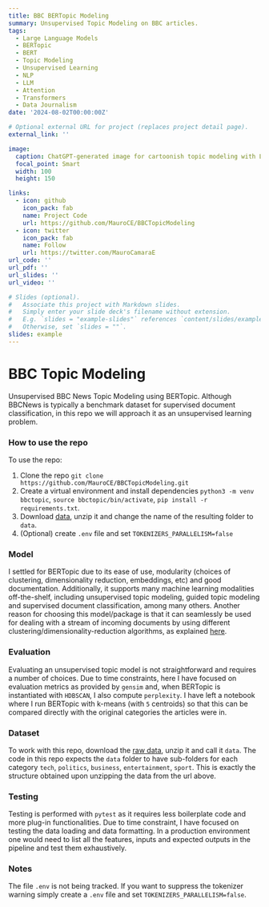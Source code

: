 ```yaml
---
title: BBC BERTopic Modeling
summary: Unsupervised Topic Modeling on BBC articles.
tags:
  - Large Language Models
  - BERTopic
  - BERT
  - Topic Modeling
  - Unsupervised Learning
  - NLP
  - LLM
  - Attention
  - Transformers
  - Data Journalism
date: '2024-08-02T00:00:00Z'

# Optional external URL for project (replaces project detail page).
external_link: ''

image:
  caption: ChatGPT-generated image for cartoonish topic modeling with LLM image
  focal_point: Smart
  width: 100
  height: 150

links:
  - icon: github
    icon_pack: fab
    name: Project Code
    url: https://github.com/MauroCE/BBCTopicModeling
  - icon: twitter
    icon_pack: fab
    name: Follow
    url: https://twitter.com/MauroCamaraE
url_code: ''
url_pdf: ''
url_slides: ''
url_video: ''

# Slides (optional).
#   Associate this project with Markdown slides.
#   Simply enter your slide deck's filename without extension.
#   E.g. `slides = "example-slides"` references `content/slides/example-slides.md`.
#   Otherwise, set `slides = ""`.
slides: example
---
```

# BBC Topic Modeling
Unsupervised BBC News Topic Modeling using BERTopic. Although BBCNews is typically a benchmark dataset for supervised document classification, in this repo we will approach it as an unsupervised learning problem.

### How to use the repo
To use the repo:
1. Clone the repo `git clone https://github.com/MauroCE/BBCTopicModeling.git`
2. Create a virtual environment and install dependencies `python3 -m venv bbctopic`, `source bbctopic/bin/activate`, `pip install -r requirements.txt`.
3. Download [data](http://mlg.ucd.ie/files/datasets/bbc-fulltext.zip), unzip it and change the name of the resulting folder to `data`.
4. (Optional) create `.env` file and set `TOKENIZERS_PARALLELISM=false`

### Model
I settled for BERTopic due to its ease of use, modularity (choices of clustering, dimensionality reduction, embeddings, etc) and good documentation. Additionally, it supports many machine learning modalities off-the-shelf, including unsupervised topic modeling, guided topic modeling and supervised document classification, among many others. 
Another reason for choosing this model/package is that it can seamlessly be used for dealing with a stream of incoming documents by using different clustering/dimensionality-reduction algorithms, as explained [here](https://maartengr.github.io/BERTopic/getting_started/online/online.html).

### Evaluation
Evaluating an unsupervised topic model is not straightforward and requires a number of choices. Due to time constraints, here I have focused on evaluation metrics as provided by `gensim` and, when BERTopic is instantiated with `HDBSCAN`, I also compute `perplexity`. I have left a notebook where I run BERTopic with k-means (with `5` centroids) so that this can be compared directly with the original categories the articles were in. 

### Dataset
To work with this repo, download the [raw data](http://mlg.ucd.ie/files/datasets/bbc-fulltext.zip), unzip it and call it `data`. The code in this repo expects the `data` folder to have sub-folders for each category `tech`, `politics`, `business`, `entertainment`, `sport`. This is exactly the structure obtained upon unzipping the data from the url above.  

### Testing
Testing is performed with `pytest` as it requires less boilerplate code and more plug-in functionalities. Due to time constraint, I have focused on testing the data loading and data formatting. In a production environment one would need to list all the features, inputs and expected outputs in the pipeline and test them exhaustively.

### Notes
The file `.env` is not being tracked. If you want to suppress the tokenizer warning simply create a `.env` file and set `TOKENIZERS_PARALLELISM=false`.
